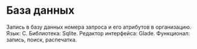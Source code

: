 # База данных
Запись в базу данных номера запроса и его атрибутов в организацию.
Язык: С.
Библиотека: Sqlite.
Редактор интерфейса: Glade.
Функционал: запись, поиск, распечатка.
